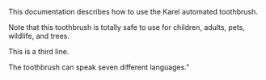 This documentation describes how to use the Karel automated toothbrush.

Note that this toothbrush is totally safe to use for children, adults, pets, wildlife, and trees.

This is a third line.

The toothbrush can speak seven different languages.”